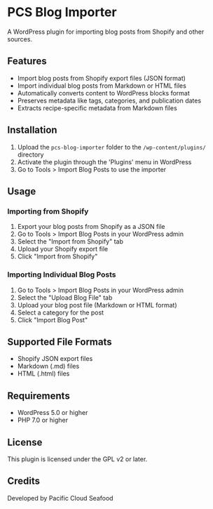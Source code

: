 # PCS Blog Importer

A WordPress plugin for importing blog posts from Shopify and other sources.

## Features

- Import blog posts from Shopify export files (JSON format)
- Import individual blog posts from Markdown or HTML files
- Automatically converts content to WordPress blocks format
- Preserves metadata like tags, categories, and publication dates
- Extracts recipe-specific metadata from Markdown files

## Installation

1. Upload the `pcs-blog-importer` folder to the `/wp-content/plugins/` directory
2. Activate the plugin through the 'Plugins' menu in WordPress
3. Go to Tools > Import Blog Posts to use the importer

## Usage

### Importing from Shopify

1. Export your blog posts from Shopify as a JSON file
2. Go to Tools > Import Blog Posts in your WordPress admin
3. Select the "Import from Shopify" tab
4. Upload your Shopify export file
5. Click "Import from Shopify"

### Importing Individual Blog Posts

1. Go to Tools > Import Blog Posts in your WordPress admin
2. Select the "Upload Blog File" tab
3. Upload your blog post file (Markdown or HTML format)
4. Select a category for the post
5. Click "Import Blog Post"

## Supported File Formats

- Shopify JSON export files
- Markdown (.md) files
- HTML (.html) files

## Requirements

- WordPress 5.0 or higher
- PHP 7.0 or higher

## License

This plugin is licensed under the GPL v2 or later.

## Credits

Developed by Pacific Cloud Seafood
